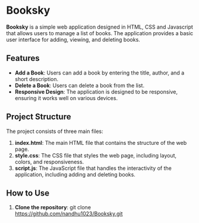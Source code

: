 # Booksky

**Booksky** is a simple web application designed in HTML, CSS and Javascript that allows users to manage a list of books. The application provides a basic user interface for adding, viewing, and deleting books.

## Features

- **Add a Book**: Users can add a book by entering the title, author, and a short description.
- **Delete a Book**: Users can delete a book from the list.
- **Responsive Design**: The application is designed to be responsive, ensuring it works well on various devices.

## Project Structure

The project consists of three main files:

1. **index.html**: The main HTML file that contains the structure of the web page.
2. **style.css**: The CSS file that styles the web page, including layout, colors, and responsiveness.
3. **script.js**: The JavaScript file that handles the interactivity of the application, including adding and deleting books.

## How to Use

1. **Clone the repository**:
   git clone https://github.com/nandhu1023/Booksky.git
